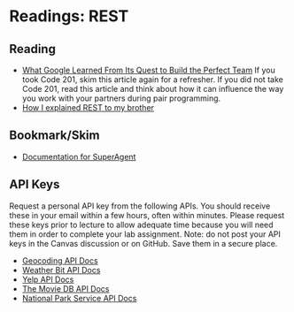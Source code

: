 # Readings: REST

## Reading
* [What Google Learned From Its Quest to Build the Perfect Team](https://www.nytimes.com/2016/02/28/magazine/what-google-learned-from-its-quest-to-build-the-perfect-team.html)
If you took Code 201, skim this article again for a refresher. If you did not take Code 201, read this article and think about how it can influence the way you work with your partners during pair programming.
* [How I explained REST to my brother](https://gist.github.com/brookr/5977550)
## Bookmark/Skim
* [Documentation for SuperAgent](https://visionmedia.github.io/superagent/)
## API Keys
Request a personal API key from the following APIs. You should receive these in your email within a few hours, often within minutes. Please request these keys prior to lecture to allow adequate time because you will need them in order to complete your lab assignment. Note: do not post your API keys in the Canvas discussion or on GitHub. Save them in a secure place.

  * [Geocoding API Docs](https://locationiq.com/)
  * [Weather Bit API Docs](https://www.weatherbit.io/)
  * [Yelp API Docs](https://www.yelp.com/developers/documentation/v3/business_search)
  * [The Movie DB API Docs](https://developers.themoviedb.org/3/getting-started/introduction)
  * [National Park Service API Docs](https://www.nps.gov/subjects/developer/api-documentation.htm)